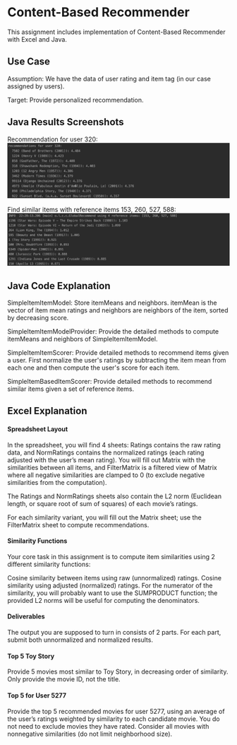 # Content-Based Recommender 

This assignment includes implementation of Content-Based Recommender with Excel and Java.

## Use Case

Assumption: We have the data of user rating and item tag (in our case assigned by users).

Target: Provide personalized recommendation.

## Java Results Screenshots

Recommendation for user 320:
![](screenshots/ii-recommend.png)

Find similar items with reference items 153, 260, 527, 588:
![](screenshots/findSim.png)

## Java Code Explanation

SimpleItemItemModel: Store itemMeans and neighbors. itemMean is the vector of item mean ratings and neighbors are neighbors of the item, sorted by decreasing score.

SimpleItemItemModelProvider: Provide the detailed methods to compute itemMeans and neighbors of SimpleItemItemModel.

SimpleItemItemScorer: Provide detailed methods to recommend items given a user. First normalize the user's ratings by subtracting the item mean from each one and then compute the user's score for each item.

SimpleItemBasedItemScorer: Provide detailed methods to recommend similar items given a set of reference items.

## Excel Explanation

#### Spreadsheet Layout
In the spreadsheet, you will find 4 sheets: Ratings contains the raw rating data, and NormRatings contains the normalized ratings (each rating adjusted with the user’s mean rating). You will fill out Matrix with the similarities between all items, and FilterMatrix is a filtered view of Matrix where all negative similarities are clamped to 0 (to exclude negative similarities from the computation).

The Ratings and NormRatings sheets also contain the L2 norm (Euclidean length, or square root of sum of squares) of each movie’s ratings.

For each similarity variant, you will fill out the Matrix sheet; use the FilterMatrix sheet to compute recommendations.

#### Similarity Functions
Your core task in this assignment is to compute item similarities using 2 different similarity functions:

Cosine similarity between items using raw (unnormalized) ratings.
Cosine similarity using adjusted (normalized) ratings.
For the numerator of the similarity, you will probably want to use the SUMPRODUCT function; the provided L2 norms will be useful for computing the denominators.

#### Deliverables
The output you are supposed to turn in consists of 2 parts. For each part, submit both unnormalized and normalized results.

#### Top 5 Toy Story
Provide 5 movies most similar to Toy Story, in decreasing order of similarity. Only provide the movie ID, not the title.

#### Top 5 for User 5277
Provide the top 5 recommended movies for user 5277, using an average of the user’s ratings weighted by similarity to each candidate movie. You do not need to exclude movies they have rated. Consider all movies with nonnegative similarities (do not limit neighborhood size).
